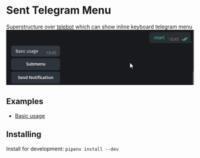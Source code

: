 # Sent Telegram Menu
Superstructure over [telebot](https://github.com/eternnoir/pyTelegramBotAPI)  which can show inline keyboard telegram menu
![Alt text](images/basicusage.gif "Basic usage")
## Examples
- [Basic usage](examples/basic.py) 
## Installing

Install for development: `pipenv install --dev`

